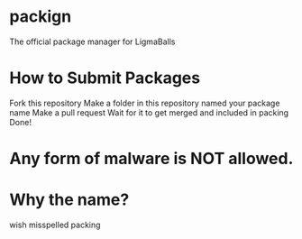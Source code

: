 # packign
The official package manager for LigmaBalls
# How to Submit Packages
Fork this repository
Make a folder in this repository named your package name
Make a pull request
Wait for it to get merged and included in packing
Done!
# Any form of malware is NOT allowed.
# Why the name?
wish misspelled packing
